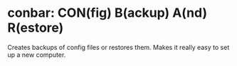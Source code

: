 # conbar: CON(fig) B(ackup) A(nd) R(estore)

Creates backups of config files or restores them. Makes it really easy to set up a new computer.
